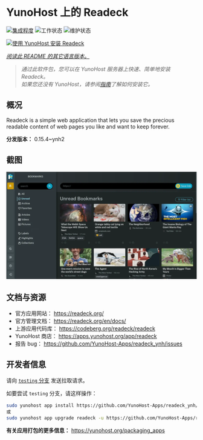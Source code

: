 <!--
注意：此 README 由 <https://github.com/YunoHost/apps/tree/master/tools/readme_generator> 自动生成
请勿手动编辑。
-->

# YunoHost 上的 Readeck

[![集成程度](https://dash.yunohost.org/integration/readeck.svg)](https://ci-apps.yunohost.org/ci/apps/readeck/) ![工作状态](https://ci-apps.yunohost.org/ci/badges/readeck.status.svg) ![维护状态](https://ci-apps.yunohost.org/ci/badges/readeck.maintain.svg)

[![使用 YunoHost 安装 Readeck](https://install-app.yunohost.org/install-with-yunohost.svg)](https://install-app.yunohost.org/?app=readeck)

*[阅读此 README 的其它语言版本。](./ALL_README.md)*

> *通过此软件包，您可以在 YunoHost 服务器上快速、简单地安装 Readeck。*  
> *如果您还没有 YunoHost，请参阅[指南](https://yunohost.org/install)了解如何安装它。*

## 概况

Readeck is a simple web application that lets you save the precious readable content of web pages you like and want to keep forever.

**分发版本：** 0.15.4~ynh2

## 截图

![Readeck 的截图](./doc/screenshots/dark.webp)

## 文档与资源

- 官方应用网站： <https://readeck.org/>
- 官方管理文档： <https://readeck.org/en/docs/>
- 上游应用代码库： <https://codeberg.org/readeck/readeck>
- YunoHost 商店： <https://apps.yunohost.org/app/readeck>
- 报告 bug： <https://github.com/YunoHost-Apps/readeck_ynh/issues>

## 开发者信息

请向 [`testing` 分支](https://github.com/YunoHost-Apps/readeck_ynh/tree/testing) 发送拉取请求。

如要尝试 `testing` 分支，请这样操作：

```bash
sudo yunohost app install https://github.com/YunoHost-Apps/readeck_ynh/tree/testing --debug
或
sudo yunohost app upgrade readeck -u https://github.com/YunoHost-Apps/readeck_ynh/tree/testing --debug
```

**有关应用打包的更多信息：** <https://yunohost.org/packaging_apps>
